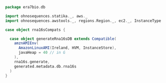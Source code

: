 
```scala
package era7bio.db

import ohnosequences.statika._, aws._
import ohnosequences.awstools._, regions.Region._, ec2._, InstanceType._, autoscaling._, s3._

case object rna16sCompats {

  case object generateRna16sDB extends Compatible(
    amznAMIEnv(
      AmazonLinuxAMI(Ireland, HVM, InstanceStore),
      javaHeap = 40 // in G
    ),
    rna16s.generate,
    generated.metadata.db.rna16s
  )
}

```




[main/scala/rna16s.scala]: ../../main/scala/rna16s.scala.md
[test/scala/compats.scala]: compats.scala.md
[test/scala/Dbrna16s.scala]: Dbrna16s.scala.md
[test/scala/runBundles.scala]: runBundles.scala.md